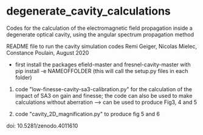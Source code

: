 # degenerate_cavity_calculations
Codes for the calculation of the electromagnetic field propagation inside a degenerate optical cavity, using the angular spectrum propagation method

README file to run the cavity simulation codes
Remi Geiger, Nicolas Mielec, Constance Poulain, August 2020

- first install the packages efield-master and fresnel-cavity-master with pip install -e NAMEOFFOLDER 
(this will call the setup.py files in each folder)


1) code "low-finesse-cavity-sa3-calibration.py" for the calculation of the impact of SA3 on gain and finesse; the code can also be used to make calculations without aberration
--> can be used to produce Fig3, 4 and 5

2) code "cavity_2D_magnification.py" to produce fig 5 and 6


doi: 10.5281/zenodo.4011610

